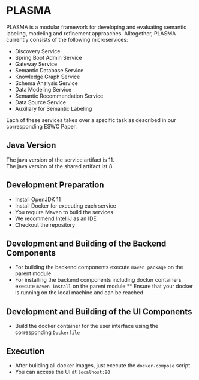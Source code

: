 # PLASMA

PLASMA is a modular framework for developing and evaluating semantic labeling, modeling and refinement approaches. Alltogether, PLASMA currently consists of the following microservices: 

* Discovery Service 
* Spring Boot Admin Service
* Gateway Service
* Semantic Database Service
* Knowledge Graph Service
* Schema Analysis Service
* Data Modeling Service 
* Semantic Recommendation Service
* Data Source Service 
* Auxiliary for Semantic Labeling

Each of these services takes over a specific task as described in our corresponding ESWC Paper. 

## Java Version
The java version of the service artifact is 11.  
The java version of the shared artifact ist 8.

## Development Preparation
* Install OpenJDK 11
* Install Docker for executing each service
* You require Maven to build the services
* We recommend IntelliJ as an IDE
* Checkout the repository

## Development and Building of the Backend Components
* For building the backend components execute ```maven package``` on the parent module
* For installing the backend components including docker containers execute ```maven install``` on the parent module
** Ensure that your docker is running on the local machine and can be reached

## Development and Building of the UI Components
* Build the docker container for the user interface using the corresponding ```Dockerfile```

## Execution
* After building all docker images, just execute the ```docker-compose``` script
* You can access the UI at ```localhost:80```
